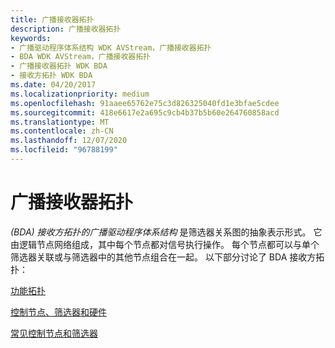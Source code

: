 ```yaml
---
title: 广播接收器拓扑
description: 广播接收器拓扑
keywords:
- 广播驱动程序体系结构 WDK AVStream，广播接收器拓扑
- BDA WDK AVStream，广播接收器拓扑
- 广播接收器拓扑 WDK BDA
- 接收方拓扑 WDK BDA
ms.date: 04/20/2017
ms.localizationpriority: medium
ms.openlocfilehash: 91aaee65762e75c3d826325040fd1e3bfae5cdee
ms.sourcegitcommit: 418e6617e2a695c9cb4b37b5b60e264760858acd
ms.translationtype: MT
ms.contentlocale: zh-CN
ms.lasthandoff: 12/07/2020
ms.locfileid: "96788199"
---
```

# <a name="broadcast-receiver-topology"></a>广播接收器拓扑





*(BDA) 接收方拓扑的广播驱动程序体系结构* 是筛选器关系图的抽象表示形式。 它由逻辑节点网络组成，其中每个节点都对信号执行操作。 每个节点都可以与单个筛选器关联或与筛选器中的其他节点组合在一起。 以下部分讨论了 BDA 接收方拓扑：

[功能拓扑](functional-topology.md)

[控制节点、筛选器和硬件](control-nodes--filters-and-hardware.md)

[常见控制节点和筛选器](common-control-nodes-and-filters.md)

 

 




